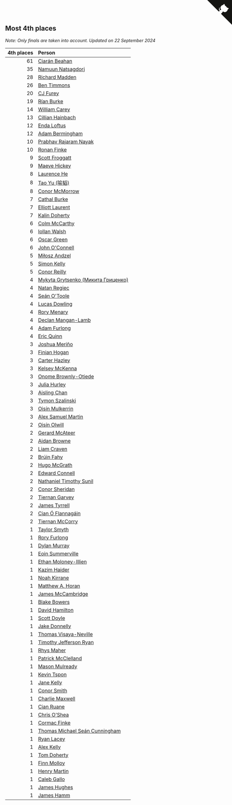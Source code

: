 ## Most 4th places

*Note: Only finals are taken into account.*
*Updated on 22 September 2024*

| 4th places | Person |
| ---: | :--- |
| 61 | [Ciarán Beahan](https://www.worldcubeassociation.org/persons/2012BEAH01) |
| 35 | [Namuun Natsagdorj](https://www.worldcubeassociation.org/persons/2019NATS02) |
| 28 | [Richard Madden](https://www.worldcubeassociation.org/persons/2017MADD04) |
| 26 | [Ben Timmons](https://www.worldcubeassociation.org/persons/2017TIMM01) |
| 20 | [CJ Furey](https://www.worldcubeassociation.org/persons/2022FURE01) |
| 19 | [Rían Burke](https://www.worldcubeassociation.org/persons/2019BURK05) |
| 14 | [William Carey](https://www.worldcubeassociation.org/persons/2019CARE02) |
| 13 | [Cillian Hainbach](https://www.worldcubeassociation.org/persons/2022HAIN04) |
| 12 | [Enda Loftus](https://www.worldcubeassociation.org/persons/2021LOFT01) |
| 12 | [Adam Bermingham](https://www.worldcubeassociation.org/persons/2020BERM02) |
| 10 | [Prabhav Rajaram Nayak](https://www.worldcubeassociation.org/persons/2019NAYA01) |
| 10 | [Ronan Finke](https://www.worldcubeassociation.org/persons/2021FINK02) |
| 9 | [Scott Froggatt](https://www.worldcubeassociation.org/persons/2019FROG01) |
| 9 | [Maeve Hickey](https://www.worldcubeassociation.org/persons/2017HICK06) |
| 8 | [Laurence He](https://www.worldcubeassociation.org/persons/2017HELO01) |
| 8 | [Tao Yu (喻韬)](https://www.worldcubeassociation.org/persons/2012YUTA01) |
| 8 | [Conor McMorrow](https://www.worldcubeassociation.org/persons/2019MCMO01) |
| 7 | [Cathal Burke](https://www.worldcubeassociation.org/persons/2021BURK03) |
| 7 | [Elliott Laurent](https://www.worldcubeassociation.org/persons/2022LAUR09) |
| 7 | [Kalin Doherty](https://www.worldcubeassociation.org/persons/2021DOHE02) |
| 6 | [Colm McCarthy](https://www.worldcubeassociation.org/persons/2018MCCA02) |
| 6 | [Iollan Walsh](https://www.worldcubeassociation.org/persons/2021WALS03) |
| 6 | [Oscar Green](https://www.worldcubeassociation.org/persons/2022GREE14) |
| 6 | [John O'Connell](https://www.worldcubeassociation.org/persons/2015OCON03) |
| 5 | [Miłosz Andzel](https://www.worldcubeassociation.org/persons/2022ANDZ01) |
| 5 | [Simon Kelly](https://www.worldcubeassociation.org/persons/2017KELL08) |
| 5 | [Conor Reilly](https://www.worldcubeassociation.org/persons/2022REIL01) |
| 4 | [Mykyta Grytsenko (Микита Гриценко)](https://www.worldcubeassociation.org/persons/2018GRYT01) |
| 4 | [Natan Regiec](https://www.worldcubeassociation.org/persons/2022REGI03) |
| 4 | [Seán O'Toole](https://www.worldcubeassociation.org/persons/2017OTOO03) |
| 4 | [Lucas Dowling](https://www.worldcubeassociation.org/persons/2023DOWL01) |
| 4 | [Rory Menary](https://www.worldcubeassociation.org/persons/2022MENA01) |
| 4 | [Declan Mangan-Lamb](https://www.worldcubeassociation.org/persons/2023MANG02) |
| 4 | [Adam Furlong](https://www.worldcubeassociation.org/persons/2019FURL04) |
| 4 | [Eric Quinn](https://www.worldcubeassociation.org/persons/2019QUIN11) |
| 3 | [Joshua Meriño](https://www.worldcubeassociation.org/persons/2014MERI01) |
| 3 | [Finian Hogan](https://www.worldcubeassociation.org/persons/2022HOGA01) |
| 3 | [Carter Hazley](https://www.worldcubeassociation.org/persons/2022HAZL01) |
| 3 | [Kelsey McKenna](https://www.worldcubeassociation.org/persons/2012MCKE01) |
| 3 | [Onome Brownly-Otiede](https://www.worldcubeassociation.org/persons/2023BROW36) |
| 3 | [Julia Hurley](https://www.worldcubeassociation.org/persons/2022HURL02) |
| 3 | [Aisling Chan](https://www.worldcubeassociation.org/persons/2014CHAN05) |
| 3 | [Tymon Szalinski](https://www.worldcubeassociation.org/persons/2021SZAL01) |
| 3 | [Oisín Mulkerrin](https://www.worldcubeassociation.org/persons/2023MULK01) |
| 3 | [Alex Samuel Martin](https://www.worldcubeassociation.org/persons/2023MARA10) |
| 2 | [Oisín Olwill](https://www.worldcubeassociation.org/persons/2023OLWI01) |
| 2 | [Gerard McAteer](https://www.worldcubeassociation.org/persons/2016MCAT01) |
| 2 | [Aidan Browne](https://www.worldcubeassociation.org/persons/2019BROW10) |
| 2 | [Liam Craven](https://www.worldcubeassociation.org/persons/2017CRAV01) |
| 2 | [Brúin Fahy](https://www.worldcubeassociation.org/persons/2022FAHY01) |
| 2 | [Hugo McGrath](https://www.worldcubeassociation.org/persons/2022MCGR02) |
| 2 | [Edward Connell](https://www.worldcubeassociation.org/persons/2018CONN04) |
| 2 | [Nathaniel Timothy Sunil](https://www.worldcubeassociation.org/persons/2022SUNI01) |
| 2 | [Conor Sheridan](https://www.worldcubeassociation.org/persons/2012SHER01) |
| 2 | [Tiernan Garvey](https://www.worldcubeassociation.org/persons/2022GARV01) |
| 2 | [James Tyrrell](https://www.worldcubeassociation.org/persons/2019TYRR01) |
| 2 | [Cian Ó Flannagáin](https://www.worldcubeassociation.org/persons/2021OFLA01) |
| 2 | [Tiernan McCorry](https://www.worldcubeassociation.org/persons/2022MCCO09) |
| 1 | [Taylor Smyth](https://www.worldcubeassociation.org/persons/2019SMYT02) |
| 1 | [Rory Furlong](https://www.worldcubeassociation.org/persons/2022FURL01) |
| 1 | [Dylan Murray](https://www.worldcubeassociation.org/persons/2021MURR02) |
| 1 | [Eoin Summerville](https://www.worldcubeassociation.org/persons/2016SUMM02) |
| 1 | [Ethan Moloney-Illien](https://www.worldcubeassociation.org/persons/2019MOLO02) |
| 1 | [Kazim Haider](https://www.worldcubeassociation.org/persons/2019HAID03) |
| 1 | [Noah Kirrane](https://www.worldcubeassociation.org/persons/2022KIRR02) |
| 1 | [Matthew A. Horan](https://www.worldcubeassociation.org/persons/2017HORA02) |
| 1 | [James McCambridge](https://www.worldcubeassociation.org/persons/2019MCCA09) |
| 1 | [Blake Bowers](https://www.worldcubeassociation.org/persons/2010BOWE01) |
| 1 | [David Hamilton](https://www.worldcubeassociation.org/persons/2011HAMI02) |
| 1 | [Scott Doyle](https://www.worldcubeassociation.org/persons/2015DOYL04) |
| 1 | [Jake Donnelly](https://www.worldcubeassociation.org/persons/2015DONN01) |
| 1 | [Thomas Visaya-Neville](https://www.worldcubeassociation.org/persons/2014VISA01) |
| 1 | [Timothy Jefferson Ryan](https://www.worldcubeassociation.org/persons/2018RYAN04) |
| 1 | [Rhys Maher](https://www.worldcubeassociation.org/persons/2022MAHE05) |
| 1 | [Patrick McClelland](https://www.worldcubeassociation.org/persons/2022MCCL01) |
| 1 | [Mason Mulready](https://www.worldcubeassociation.org/persons/2021MULR01) |
| 1 | [Kevin Tspon](https://www.worldcubeassociation.org/persons/2021TSPO01) |
| 1 | [Jane Kelly](https://www.worldcubeassociation.org/persons/2023KELL23) |
| 1 | [Conor Smith](https://www.worldcubeassociation.org/persons/2018SMIT37) |
| 1 | [Charlie Maxwell](https://www.worldcubeassociation.org/persons/2022MAXW02) |
| 1 | [Cian Ruane](https://www.worldcubeassociation.org/persons/2013RUAN01) |
| 1 | [Chris O'Shea](https://www.worldcubeassociation.org/persons/2022OSHE02) |
| 1 | [Cormac Finke](https://www.worldcubeassociation.org/persons/2021FINK01) |
| 1 | [Thomas Michael Seán Cunningham](https://www.worldcubeassociation.org/persons/2022CUNN04) |
| 1 | [Ryan Lacey](https://www.worldcubeassociation.org/persons/2013LACE02) |
| 1 | [Alex Kelly](https://www.worldcubeassociation.org/persons/2022KELL03) |
| 1 | [Tom Doherty](https://www.worldcubeassociation.org/persons/2017DOHE01) |
| 1 | [Finn Molloy](https://www.worldcubeassociation.org/persons/2022MOLL03) |
| 1 | [Henry Martin](https://www.worldcubeassociation.org/persons/2024MART15) |
| 1 | [Caleb Gallo](https://www.worldcubeassociation.org/persons/2023GALL25) |
| 1 | [James Hughes](https://www.worldcubeassociation.org/persons/2022HUGH08) |
| 1 | [James Hamm](https://www.worldcubeassociation.org/persons/2012HAMM01) |


<a href="https://github.com/simonkellly/wca_statistics_ireland" class="github-corner" aria-label="View source on Github"><svg width="80" height="80" viewBox="0 0 250 250" style="fill:#151513; color:#fff; position: absolute; top: 0; border: 0; right: 0;" aria-hidden="true"><path d="M0,0 L115,115 L130,115 L142,142 L250,250 L250,0 Z"></path><path d="M128.3,109.0 C113.8,99.7 119.0,89.6 119.0,89.6 C122.0,82.7 120.5,78.6 120.5,78.6 C119.2,72.0 123.4,76.3 123.4,76.3 C127.3,80.9 125.5,87.3 125.5,87.3 C122.9,97.6 130.6,101.9 134.4,103.2" fill="currentColor" style="transform-origin: 130px 106px;" class="octo-arm"></path><path d="M115.0,115.0 C114.9,115.1 118.7,116.5 119.8,115.4 L133.7,101.6 C136.9,99.2 139.9,98.4 142.2,98.6 C133.8,88.0 127.5,74.4 143.8,58.0 C148.5,53.4 154.0,51.2 159.7,51.0 C160.3,49.4 163.2,43.6 171.4,40.1 C171.4,40.1 176.1,42.5 178.8,56.2 C183.1,58.6 187.2,61.8 190.9,65.4 C194.5,69.0 197.7,73.2 200.1,77.6 C213.8,80.2 216.3,84.9 216.3,84.9 C212.7,93.1 206.9,96.0 205.4,96.6 C205.1,102.4 203.0,107.8 198.3,112.5 C181.9,128.9 168.3,122.5 157.7,114.1 C157.9,116.9 156.7,120.9 152.7,124.9 L141.0,136.5 C139.8,137.7 141.6,141.9 141.8,141.8 Z" fill="currentColor" class="octo-body"></path></svg></a><style>.github-corner:hover .octo-arm{animation:octocat-wave 560ms ease-in-out}@keyframes octocat-wave{0%,100%{transform:rotate(0)}20%,60%{transform:rotate(-25deg)}40%,80%{transform:rotate(10deg)}}@media (max-width:500px){.github-corner:hover .octo-arm{animation:none}.github-corner .octo-arm{animation:octocat-wave 560ms ease-in-out}}</style>
